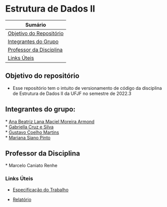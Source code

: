 # Estrutura de Dados II

| **Sumário** |
|-------------|
| [Objetivo do Repositório](#objetivo-do-repositorio) |
| [Integrantes do Grupo](#integrantes-do-grupo) |
| [Professor da Disciplina](#professor-da-disciplina) |
| [Links Úteis](#links-uteis) |

## Objetivo do repositório
* Esse repositório tem o intuito de versionamento de código da disciplina de Estrutura de Dados II da UFJF no semestre de 2022.3 <br>


## Integrantes do grupo:

\* [Ana Beatriz Lana Maciel Moreira Armond](https://github.com/SilverBlitzy) <br>
\* [Gabriella Cruz e Silva](https://github.com/gabriellac2002) <br>
\* [Gustavo Coelho Martins](https://github.com/GuCMartins) <br>
\* [Mariana Siano Pinto](https://github.com/MarianaSiano) <br>

## Professor da Disciplina

\* Marcelo Caniato Renhe


### Links Úteis

* [Especificação do Trabalho](https://drive.google.com/file/d/1MmjmUyoL1xdPzCIZEUEGlBnwWLnqM_Uw/view?usp=sharing) <br>

* [Relatório](https://docs.google.com/document/d/14vnyY3xUYAWb4GPUKzaJWeJ33qqOYRk8/edit?usp=sharing&ouid=112002808412360346355&rtpof=true&sd=true) <br>